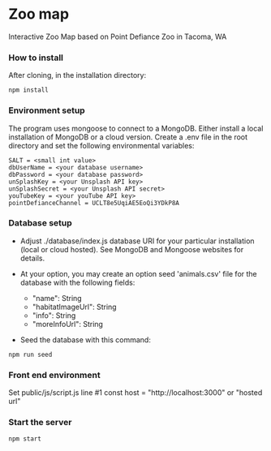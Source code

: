 # Zoo map
Interactive Zoo Map based on Point Defiance Zoo in Tacoma, WA

### How to install
After cloning, in the installation directory:
```
npm install
```

### Environment setup
The program uses mongoose to connect to a MongoDB.  Either install a local installation of MongoDB or a cloud version.
Create a .env file in the root directory and set the following environmental variables:
```
SALT = <small int value>
dbUserName = <your database username>
dbPassword = <your database password>
unSplashKey = <your Unsplash API key> 
unSplashSecret = <your Unsplash API secret>
youTubeKey = <your youTube API key>
pointDefianceChannel = UCLT8e5UqiAE5EoQi3YDkP8A
```

### Database setup
- Adjust ./database/index.js database URI for your particular installation (local or cloud hosted).  See MongoDB and Mongoose websites for details.

- At your option, you may create an option seed 'animals.csv' file for the database with the following fields:
  - "name": String
  - "habitatImageUrl": String
  - "info": String
  - "moreInfoUrl": String

- Seed the database with this command:
```
npm run seed
```

### Front end environment
Set public/js/script.js line #1 const host = "http://localhost:3000" or "hosted url"

### Start the server
```
npm start
```


 
